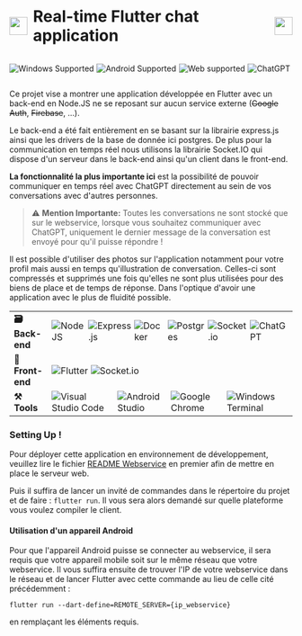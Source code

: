 <h1 style="display: flex; flex-direction: row; align-items: center;"> <img src="https://img.icons8.com/?size=512&id=7I3BjCqe9rjG&format=png"
  width="32"
  height="32"
  style="float:left;margin-right: 10px">
  Real-time Flutter chat application
  <img src="https://img.icons8.com/?size=512&id=sZS8MRV88u6i&format=png"
  width="32"
  height="32"
  style="float:left;margin-left: 10px">
</h1>

<div style="display: flex; flex-direction: row; gap: 5px">

![Windows Supported](https://img.shields.io/badge/-Windows%20supported-blue?logo=windows&style=flat)

![Android Supported](https://img.shields.io/badge/-Android%20supported-green%C3%B9?logo=android&style=flat&logoColor=white)

![Web supported](https://img.shields.io/badge/-Web%20supported-red?logo=google-chrome&style=flat&logoColor=white)

![ChatGPT](https://img.shields.io/badge/chatGPT%20Ready-74aa9c?style=flat&logo=openai&logoColor=white)

</div>

Ce projet vise a montrer une application développée en Flutter avec un back-end en Node.JS ne se reposant sur aucun service externe (~~Google Auth~~, ~~Firebase~~, ...).

Le back-end a été fait entièrement en se basant sur la librairie express.js ainsi que les drivers de la base de donnée ici postgres. De plus pour la communication en temps réel nous utilisons la librairie Socket.IO qui dispose d'un serveur dans le back-end ainsi qu'un client dans le front-end.

**La fonctionnalité la plus importante ici** est la possibilité de pouvoir communiquer en temps réel avec ChatGPT directement au sein de vos conversations avec d'autres personnes.

> ⚠️ **Mention Importante:** Toutes les conversations ne sont stocké que sur le webservice, lorsque vous souhaitez communiquer avec ChatGPT, uniquement le dernier message de la conversation est envoyé pour qu'il puisse répondre !

Il est possible d'utiliser des photos sur l'application notamment pour votre profil mais aussi en temps qu'illustration de conversation. Celles-ci sont compressés et supprimés une fois qu'elles ne sont plus utilisées pour des biens de place et de temps de réponse. Dans l'optique d'avoir une application avec le plus de fluidité possible.

|||
|--------------|---------------|
| **🗃️ Back-end** | <div style="display: flex; flex-direction: row; gap: 5px"> ![NodeJS](https://img.shields.io/badge/node.js-6DA55F?style=flat&logo=node.js&logoColor=white) ![Express.js](https://img.shields.io/badge/express.js-%23404d59.svg?style=flat&logo=express&logoColor=%2361DAFB) ![Docker](https://img.shields.io/badge/Dockerized-%230db7ed.svg?style=flat&logo=docker&logoColor=white) ![Postgres](https://img.shields.io/badge/postgres-%23316192.svg?style=flat&logo=postgresql&logoColor=white) ![Socket.io](https://img.shields.io/badge/Socket.io-black?style=falt&logo=socket.io&badgeColor=010101) ![ChatGPT](https://img.shields.io/badge/OpenAI%20API-74aa9c?style=flat&logo=openai&logoColor=white)</div>  |
| **🤳 Front-end** | <div style="display: flex; flex-direction: row; gap: 5px;"> ![Flutter](https://img.shields.io/badge/Flutter-%2302569B.svg?style=flat&logo=Flutter&logoColor=white) ![Socket.io](https://img.shields.io/badge/Socket.io-black?style=falt&logo=socket.io&badgeColor=010101)</div> |
| **⚒️ Tools** | <div style="display: flex; flex-direction: row; gap: 5px;"> ![Visual Studio Code](https://img.shields.io/badge/Visual%20Studio%20Code-0078d7.svg?style=flat&logo=visual-studio-code&logoColor=white) ![Android Studio](https://img.shields.io/badge/Android%20Studio-3DDC84.svg?style=flat&logo=android-studio&logoColor=white) ![Google Chrome](https://img.shields.io/badge/Google%20Chrome-4285F4?style=flat&logo=GoogleChrome&logoColor=white) ![Windows Terminal](https://img.shields.io/badge/Windows%20Terminal-%234D4D4D.svg?style=flat&logo=windows-terminal&logoColor=white)</div> |

### Setting Up !

Pour déployer cette application en environnement de développement, veuillez lire le fichier [README Webservice](/webservice/README.md) en premier afin de mettre en place le serveur web.

Puis il suffira de lancer un invité de commandes dans le répertoire du projet et de faire : ` flutter run `.
Il vous sera alors demandé sur quelle plateforme vous voulez compiler le client.

#### Utilisation d'un appareil Android
Pour que l'appareil Android puisse se connecter au webservice, il sera requis que votre appareil mobile soit sur le même réseau que votre webservice. Il vous suffira ensuite de trouver l'IP de votre webservice dans le réseau et de lancer Flutter avec cette commande au lieu de celle cité précédemment : 

` flutter run --dart-define=REMOTE_SERVER={ip_webservice} ` 

en remplaçant les éléments requis.